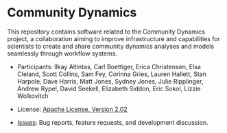 Community Dynamics
==================

This repository contains software related to the Community Dynamics project, a collaboration aiming to improve infrastructure and capabilities for scientists to create and share community dynamics analyses and models seamlessly through workflow systems.

* Participants: Ilkay Altintas, Carl Boettiger, Erica Christensen, Elsa Cleland, Scott Collins, Sam Fey, Corinna Gries, Lauren Hallett, Stan Harpole, Dave Harris, Matt Jones, Sydney Jones, Julie Ripplinger, Andrew Rypel, David Seekell, Elizabeth Siddon, Eric Sokol, Lizzie Wolkovitch

* License: [Apache License, Version 2.02](http://www.apache.org/licenses/LICENSE-2.0.html)
* [Issues](https://projects.ecoinformatics.org/ecoinfo/projects/commdyn/issues): Bug reports, feature requests, and development discussion.


